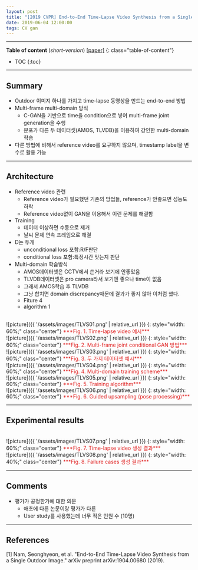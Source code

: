 ```yaml
---
layout: post
title: "[2019 CVPR] End-to-End Time-Lapse Video Synthesis from a Single Outdoor Image (*incomplete*)"
date: 2019-06-04 12:00:00
tags: CV gan 
---
```


<!--more-->

--- 

**Table of content** (*short-version*)
[[paper]](https://arxiv.org/abs/1904.00680) 
{: class="table-of-content"}
* TOC
{:toc}

---

## Summary

- Outdoor 이미지 하나를 가지고 time-lapse 동영상을 만드는 end-to-end 방법
- Multi-frame multi-domain 방식
  - C-GAN을 기반으로 time을 condition으로 넣어 multi-frame joint generation을 수행
  - 분포가 다른 두 데이터셋(AMOS, TLVDB)을 이용하여 강인한 multi-domain 학습
- 다른 방법에 비해서 reference video를 요구하지 않으며, timestamp label을 변수로 활용 가능



---  

## Architecture





- Reference video 관련
  - Reference video가 필요했던 기존의 방법들, reference가 안좋으면 성능도 하락
  - Reference video없이 GAN을 이용해서 이런 문제를 해결함
- Training
  - 데이터 이상하면 수동으로 제거
  - 날씨 문제 연속 프레임으로 해결
- D는 두개
  - unconditional loss 포함:R/F판단
  - conditional loss 포함:특정시간 맞는지 판단
- Multi-domain 학습방식
  - AMOS데이터셋은 CCTV에서 쓴거라 보기에 안좋았음
  - TLVDB데이터셋은 pro camera라서 보기엔 좋으나 time이 없음
  - 그래서 AMOS학습 후 TLVDB
  - 그냥 합치면 domain discrepancy때문에 결과가 좋지 않아 이처럼 했다.
  - Fiture 4
  - algorithm 1
  

<br/>
![picture]({{ '/assets/images/TLVS01.png' | relative_url }})
{: style="width: 60%;" class="center"}
<span style="color: #e01f1f;">***Fig. 1. Time-lapse video 예시***</span>

<br/>
![picture]({{ '/assets/images/TLVS02.png' | relative_url }})
{: style="width: 60%;" class="center"}
<span style="color: #e01f1f;">***Fig. 2. Multi-frame joint conditional GAN 방법***</span>

<br/>
![picture]({{ '/assets/images/TLVS03.png' | relative_url }})
{: style="width: 60%;" class="center"}
<span style="color: #e01f1f;">***Fig. 3. 두 가지 데이터셋 예시***</span>

<br/>
![picture]({{ '/assets/images/TLVS04.png' | relative_url }})
{: style="width: 60%;" class="center"}
<span style="color: #e01f1f;">***Fig. 4. Multi-domain training scheme***</span>


<br/>
![picture]({{ '/assets/images/TLVS05.png' | relative_url }})
{: style="width: 60%;" class="center"}
<span style="color: #e01f1f;">***Fig. 5. Training algorithm***</span>

<br/>
![picture]({{ '/assets/images/TLVS06.png' | relative_url }})
{: style="width: 60%;" class="center"}
<span style="color: #e01f1f;">***Fig. 6. Guided upsampling (pose processing)***</span>


---
  
## Experimental results


<br/>
![picture]({{ '/assets/images/TLVS07.png' | relative_url }})
{: style="width: 60%;" class="center"}
<span style="color: #e01f1f;">***Fig. 7. Time-lapse video 생성 결과***</span>


<br/>
![picture]({{ '/assets/images/TLVS08.png' | relative_url }})
{: style="width: 40%;" class="center"}
<span style="color: #e01f1f;">***Fig. 8. Failure cases 생성 결과***</span>

---

## Comments


- 평가가 공정한가에 대한 의문
  - 애초에 다른 논문이랑 평가가 다른
  - User study를 사용했는데 너무 적은 인원 수 (10명)

---

## References

[1] Nam, Seonghyeon, et al. "End-to-End Time-Lapse Video Synthesis from a Single Outdoor Image." arXiv preprint arXiv:1904.00680 (2019).
